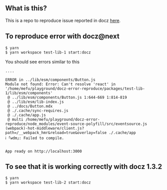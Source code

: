 ## What is this?

This is a repo to reproduce issue reported in docz [here](https://github.com/doczjs/docz/issues/1094).

## To reproduce error with docz@next

```
$ yarn
$ yarn workspace test-lib-1 start:docz
```

You should see errors similar to this

```
....

ERROR in ../lib/esm/components/Button.js
Module not found: Error: Can't resolve 'react' in '/home/mefu/playground/docz-error-reproduce/packages/test-lib-1/lib/esm/components'
 @ ../lib/esm/components/Button.js 1:644-669 1:814-819
 @ ../lib/esm/lib-index.js
 @ ../docs/Button.mdx
 @ ./.cache/sync-requires.js
 @ ./.cache/app.js
 @ multi /home/mefu/playground/docz-error-reproduce/node_modules/event-source-polyfill/src/eventsource.js (webpack)-hot-middleware/client.js?path=/__webpack_hmr&reload=true&overlay=false ./.cache/app
ℹ ｢wdm｣: Failed to compile.


App ready on http://localhost:3000
```

## To see that it is working correctly with docz 1.3.2

```
$ yarn
$ yarn workspace test-lib-2 start:docz
```
